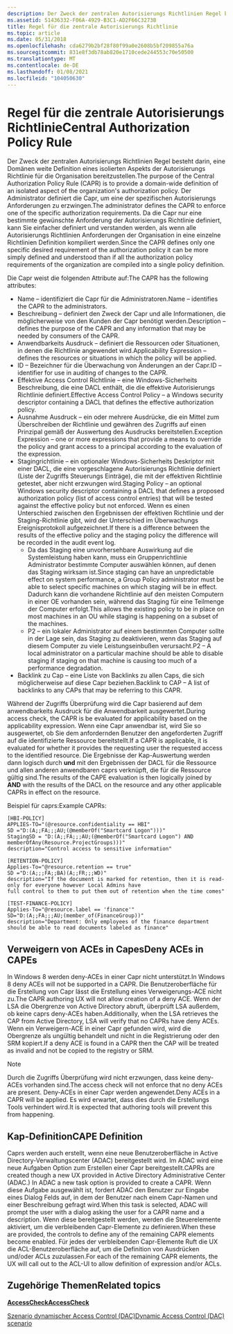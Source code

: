 ```yaml
---
description: Der Zweck der zentralen Autorisierungs Richtlinien Regel besteht darin, eine Domänen weite Definition eines isolierten Aspekts der Autorisierungs Richtlinie für Organisationen bereitzustellen.
ms.assetid: 51436332-F06A-4929-B3C1-AD2F66C3273B
title: Regel für die zentrale Autorisierungs Richtlinie
ms.topic: article
ms.date: 05/31/2018
ms.openlocfilehash: cda6279b2bf28f80f99a0e2608b5bf209855a76a
ms.sourcegitcommit: 831e8f3db78ab820e1710cede244553c70e50500
ms.translationtype: MT
ms.contentlocale: de-DE
ms.lasthandoff: 01/08/2021
ms.locfileid: "104050630"
---
```

# <a name="central-authorization-policy-rule"></a><span data-ttu-id="9b53a-103">Regel für die zentrale Autorisierungs Richtlinie</span><span class="sxs-lookup"><span data-stu-id="9b53a-103">Central Authorization Policy Rule</span></span>

<span data-ttu-id="9b53a-104">Der Zweck der zentralen Autorisierungs Richtlinien Regel besteht darin, eine Domänen weite Definition eines isolierten Aspekts der Autorisierungs Richtlinie für die Organisation bereitzustellen.</span><span class="sxs-lookup"><span data-stu-id="9b53a-104">The purpose of the Central Authorization Policy Rule (CAPR) is to provide a domain-wide definition of an isolated aspect of the organization's authorization policy.</span></span> <span data-ttu-id="9b53a-105">Der Administrator definiert die Capr, um eine der spezifischen Autorisierungs Anforderungen zu erzwingen.</span><span class="sxs-lookup"><span data-stu-id="9b53a-105">The administrator defines the CAPR to enforce one of the specific authorization requirements.</span></span> <span data-ttu-id="9b53a-106">Da die Capr nur eine bestimmte gewünschte Anforderung der Autorisierungs Richtlinie definiert, kann Sie einfacher definiert und verstanden werden, als wenn alle Autorisierungs Richtlinien Anforderungen der Organisation in eine einzelne Richtlinien Definition kompiliert werden.</span><span class="sxs-lookup"><span data-stu-id="9b53a-106">Since the CAPR defines only one specific desired requirement of the authorization policy it can be more simply defined and understood than if all the authorization policy requirements of the organization are compiled into a single policy definition.</span></span>

<span data-ttu-id="9b53a-107">Die Capr weist die folgenden Attribute auf:</span><span class="sxs-lookup"><span data-stu-id="9b53a-107">The CAPR has the following attributes:</span></span>

-   <span data-ttu-id="9b53a-108">Name – identifiziert die Capr für die Administratoren.</span><span class="sxs-lookup"><span data-stu-id="9b53a-108">Name – identifies the CAPR to the administrators.</span></span>
-   <span data-ttu-id="9b53a-109">Beschreibung – definiert den Zweck der Capr und alle Informationen, die möglicherweise von den Kunden der Capr benötigt werden.</span><span class="sxs-lookup"><span data-stu-id="9b53a-109">Description – defines the purpose of the CAPR and any information that may be needed by consumers of the CAPR.</span></span>
-   <span data-ttu-id="9b53a-110">Anwendbarkeits Ausdruck – definiert die Ressourcen oder Situationen, in denen die Richtlinie angewendet wird.</span><span class="sxs-lookup"><span data-stu-id="9b53a-110">Applicability Expression – defines the resources or situations in which the policy will be applied.</span></span>
-   <span data-ttu-id="9b53a-111">ID – Bezeichner für die Überwachung von Änderungen an der Capr.</span><span class="sxs-lookup"><span data-stu-id="9b53a-111">ID – identifier for use in auditing of changes to the CAPR.</span></span>
-   <span data-ttu-id="9b53a-112">Effektive Access Control Richtlinie – eine Windows-Sicherheits Beschreibung, die eine DACL enthält, die die effektive Autorisierungs Richtlinie definiert.</span><span class="sxs-lookup"><span data-stu-id="9b53a-112">Effective Access Control Policy – a Windows security descriptor containing a DACL that defines the effective authorization policy.</span></span>
-   <span data-ttu-id="9b53a-113">Ausnahme Ausdruck – ein oder mehrere Ausdrücke, die ein Mittel zum Überschreiben der Richtlinie und gewähren des Zugriffs auf einen Prinzipal gemäß der Auswertung des Ausdrucks bereitstellen.</span><span class="sxs-lookup"><span data-stu-id="9b53a-113">Exception Expression – one or more expressions that provide a means to override the policy and grant access to a principal according to the evaluation of the expression.</span></span>
-   <span data-ttu-id="9b53a-114">Stagingrichtlinie – ein optionaler Windows-Sicherheits Deskriptor mit einer DACL, die eine vorgeschlagene Autorisierungs Richtlinie definiert (Liste der Zugriffs Steuerungs Einträge), die mit der effektiven Richtlinie getestet, aber nicht erzwungen wird.</span><span class="sxs-lookup"><span data-stu-id="9b53a-114">Staging Policy – an optional Windows security descriptor containing a DACL that defines a proposed authorization policy (list of access control entries) that will be tested against the effective policy but not enforced.</span></span> <span data-ttu-id="9b53a-115">Wenn es einen Unterschied zwischen den Ergebnissen der effektiven Richtlinie und der Staging-Richtlinie gibt, wird der Unterschied im Überwachungs Ereignisprotokoll aufgezeichnet.</span><span class="sxs-lookup"><span data-stu-id="9b53a-115">If there is a difference between the results of the effective policy and the staging policy the difference will be recorded in the audit event log.</span></span>
    -   <span data-ttu-id="9b53a-116">Da das Staging eine unvorhersehbare Auswirkung auf die Systemleistung haben kann, muss ein Gruppenrichtlinie Administrator bestimmte Computer auswählen können, auf denen das Staging wirksam ist.</span><span class="sxs-lookup"><span data-stu-id="9b53a-116">Since staging can have an unpredictable effect on system performance, a Group Policy administrator must be able to select specific machines on which staging will be in effect.</span></span> <span data-ttu-id="9b53a-117">Dadurch kann die vorhandene Richtlinie auf den meisten Computern in einer OE vorhanden sein, während das Staging für eine Teilmenge der Computer erfolgt.</span><span class="sxs-lookup"><span data-stu-id="9b53a-117">This allows the existing policy to be in place on most machines in an OU while staging is happening on a subset of the machines.</span></span>
    -   <span data-ttu-id="9b53a-118">P2 – ein lokaler Administrator auf einem bestimmten Computer sollte in der Lage sein, das Staging zu deaktivieren, wenn das Staging auf diesem Computer zu viele Leistungseinbußen verursacht.</span><span class="sxs-lookup"><span data-stu-id="9b53a-118">P2 – A local administrator on a particular machine should be able to disable staging if staging on that machine is causing too much of a performance degradation.</span></span>
-   <span data-ttu-id="9b53a-119">Backlink zu Cap – eine Liste von Backlinks zu allen Caps, die sich möglicherweise auf diese Capr beziehen.</span><span class="sxs-lookup"><span data-stu-id="9b53a-119">Backlink to CAP – A list of backlinks to any CAPs that may be referring to this CAPR.</span></span>

<span data-ttu-id="9b53a-120">Während der Zugriffs Überprüfung wird die Capr basierend auf dem anwendbarkeits Ausdruck für die Anwendbarkeit ausgewertet.</span><span class="sxs-lookup"><span data-stu-id="9b53a-120">During access check, the CAPR is be evaluated for applicability based on the applicability expression.</span></span> <span data-ttu-id="9b53a-121">Wenn eine Capr anwendbar ist, wird Sie so ausgewertet, ob Sie dem anfordernden Benutzer den angeforderten Zugriff auf die identifizierte Ressource bereitstellt.</span><span class="sxs-lookup"><span data-stu-id="9b53a-121">If a CAPR is applicable, it is evaluated for whether it provides the requesting user the requested access to the identified resource.</span></span> <span data-ttu-id="9b53a-122">Die Ergebnisse der Kap-Auswertung werden dann logisch durch **und** mit den Ergebnissen der DACL für die Ressource und allen anderen anwendbaren caprs verknüpft, die für die Ressource gültig sind.</span><span class="sxs-lookup"><span data-stu-id="9b53a-122">The results of the CAPE evaluation is then logically joined by **AND** with the results of the DACL on the resource and any other applicable CAPRs in effect on the resource.</span></span>

<span data-ttu-id="9b53a-123">Beispiel für caprs:</span><span class="sxs-lookup"><span data-stu-id="9b53a-123">Example CAPRs:</span></span>

``` syntax
[HBI-POLICY]
APPLIES-TO="(@resource.confidentiality == HBI"
SD ="D:(A;;FA;;;AU;(@memberOf("Smartcard Logon")))"
StagingSD = "D:(A;;FA;;;AU;(@memberOf("Smartcard Logon") AND memberOfAny(Resource.ProjectGroups)))"
description="Control access to sensitive information"
 
[RETENTION-POLICY]
Applies-To="@resource.retention == true"
SD ="D:(A;;;FA;;BA)(A;;FR;;;WD)"
description="If the document is marked for retention, then it is read-only for everyone however Local Admins have 
full control to them to put them out of retention when the time comes"
 
[TEST-FINANCE-POLICY]
Applies-To="@resource.label == 'finance'"
SD="D:(A;;FA;;;AU;(member_of(FinanceGroup))"
description="Department: Only employees of the finance department should be able to read documents labeled as finance"
```

## <a name="deny-aces-in-capes"></a><span data-ttu-id="9b53a-124">Verweigern von ACEs in Capes</span><span class="sxs-lookup"><span data-stu-id="9b53a-124">Deny ACEs in CAPEs</span></span>

<span data-ttu-id="9b53a-125">In Windows 8 werden deny-ACEs in einer Capr nicht unterstützt.</span><span class="sxs-lookup"><span data-stu-id="9b53a-125">In Windows 8 deny ACEs will not be supported in a CAPR.</span></span> <span data-ttu-id="9b53a-126">Die Benutzeroberfläche für die Erstellung von Capr lässt die Erstellung eines Verweigerungs-ACE nicht zu.</span><span class="sxs-lookup"><span data-stu-id="9b53a-126">The CAPR authoring UX will not allow creation of a deny ACE.</span></span> <span data-ttu-id="9b53a-127">Wenn der LSA die Obergrenze von Active Directory abruft, überprüft LSA außerdem, ob keine caprs deny-ACEs haben.</span><span class="sxs-lookup"><span data-stu-id="9b53a-127">Additionally, when the LSA retrieves the CAP from Active Directory, LSA will verify that no CAPRs have deny ACEs.</span></span> <span data-ttu-id="9b53a-128">Wenn ein Verweigern-ACE in einer Capr gefunden wird, wird die Obergrenze als ungültig behandelt und nicht in die Registrierung oder den SRM kopiert.</span><span class="sxs-lookup"><span data-stu-id="9b53a-128">If a deny ACE is found in a CAPR then the CAP will be treated as invalid and not be copied to the registry or SRM.</span></span>

> [!Note]  
> <span data-ttu-id="9b53a-129">Durch die Zugriffs Überprüfung wird nicht erzwungen, dass keine deny-ACEs vorhanden sind.</span><span class="sxs-lookup"><span data-stu-id="9b53a-129">The access check will not enforce that no deny ACEs are present.</span></span> <span data-ttu-id="9b53a-130">Deny-ACEs in einer Capr werden angewendet.</span><span class="sxs-lookup"><span data-stu-id="9b53a-130">Deny ACEs in a CAPR will be applied.</span></span> <span data-ttu-id="9b53a-131">Es wird erwartet, dass dies durch die Erstellungs Tools verhindert wird.</span><span class="sxs-lookup"><span data-stu-id="9b53a-131">It is expected that authoring tools will prevent this from happening.</span></span>

 

## <a name="cape-definition"></a><span data-ttu-id="9b53a-132">Kap-Definition</span><span class="sxs-lookup"><span data-stu-id="9b53a-132">CAPE Definition</span></span>

<span data-ttu-id="9b53a-133">Caprs werden auch erstellt, wenn eine neue Benutzeroberfläche in Active Directory-Verwaltungscenter (ADAC) bereitgestellt wird. Im ADAC wird eine neue Aufgaben Option zum Erstellen einer Capr bereitgestellt.</span><span class="sxs-lookup"><span data-stu-id="9b53a-133">CAPRs are created though a new UX provided in Active Directory Administrative Center (ADAC.) In ADAC a new task option is provided to create a CAPR.</span></span> <span data-ttu-id="9b53a-134">Wenn diese Aufgabe ausgewählt ist, fordert ADAC den Benutzer zur Eingabe eines Dialog Felds auf, in dem der Benutzer nach einem Capr-Namen und einer Beschreibung gefragt wird.</span><span class="sxs-lookup"><span data-stu-id="9b53a-134">When this task is selected, ADAC will prompt the user with a dialog asking the user for a CAPR name and a description.</span></span> <span data-ttu-id="9b53a-135">Wenn diese bereitgestellt werden, werden die Steuerelemente aktiviert, um die verbleibenden Capr-Elemente zu definieren.</span><span class="sxs-lookup"><span data-stu-id="9b53a-135">When these are provided, the controls to define any of the remaining CAPR elements become enabled.</span></span> <span data-ttu-id="9b53a-136">Für jedes der verbleibenden Capr-Elemente Ruft die UX die ACL-Benutzeroberfläche auf, um die Definition von Ausdrücken und/oder ACLs zuzulassen.</span><span class="sxs-lookup"><span data-stu-id="9b53a-136">For each of the remaining CAPR elements, the UX will call out to the ACL-UI to allow definition of expression and/or ACLs.</span></span>

## <a name="related-topics"></a><span data-ttu-id="9b53a-137">Zugehörige Themen</span><span class="sxs-lookup"><span data-stu-id="9b53a-137">Related topics</span></span>

<dl> <dt>

[<span data-ttu-id="9b53a-138">**AccessCheck**</span><span class="sxs-lookup"><span data-stu-id="9b53a-138">**AccessCheck**</span></span>](/windows/win32/api/securitybaseapi/nf-securitybaseapi-accesscheck)
</dt> <dt>

[<span data-ttu-id="9b53a-139">Szenario dynamischer Access Control (DAC)</span><span class="sxs-lookup"><span data-stu-id="9b53a-139">Dynamic Access Control (DAC) scenario</span></span>](/previous-versions/windows/desktop/dacx/dynamic-access-control-developer-extensibility-roadmap)
</dt> </dl>

 

 
